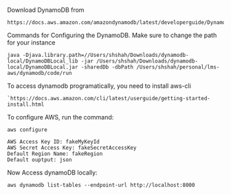 Download DynamoDB from 
```
https://docs.aws.amazon.com/amazondynamodb/latest/developerguide/DynamoDBLocal.DownloadingAndRunning.html
```

Commands for Configuring the DynamoDB. Make sure to change the path for your instance

```
java -Djava.library.path=//Users/shshah/Downloads/dynamodb-local/DynamoDBLocal_lib -jar /Users/shshah/Downloads/dynamodb-local/DynamoDBLocal.jar -sharedDb -dbPath /Users/shshah/personal/lms-aws/dynamodb/code/run
```

To access dynamodb programatically, you need to install aws-cli
```
`https://docs.aws.amazon.com/cli/latest/userguide/getting-started-install.html
```

To configure AWS, run the command:
```
aws configure
```
```
AWS Access Key ID: fakeMyKeyId
AWS Secret Access Key: fakeSecretAccessKey
Default Region Name: fakeRegion
Default ouptput: json
```
Now Access dynamoDB locally:
```
aws dynamodb list-tables --endpoint-url http://localhost:8000
```
